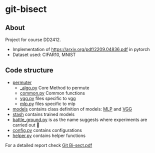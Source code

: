 # git-bisect
## About
Project for course DD2412.
 - Implementation of https://arxiv.org/pdf/2209.04836.pdf in pytorch
 - Dataset used: CIFAR10, MNIST

## Code structure
- [permuter]
  - [_algo.py] Core Method to permute
  - [common.py] Common functions
  - [vgg.py] files specific to vgg
  - [mlp.py] files specific to mlp
- [models] contains class definition of models: [MLP] and [VGG]
- [stash] contains trained models
- [battle_ground.py] is as the name suggests where experiments are carried out 💚
- [config.py] contains configurations
- [helper.py] contains helper functions

For a detailed report check [Git Bi-sect.pdf]


[models]: https://github.com/the-nihilist-ninja/git-bisect/blob/master/models
[permuter]: https://github.com/the-nihilist-ninja/git-bisect/blob/master/permuter
[_algo.py]: https://github.com/the-nihilist-ninja/git-bisect/blob/master/permuter/_algo.py
[common.py]: https://github.com/the-nihilist-ninja/git-bisect/blob/master/permuter/common.py
[vgg.py]: https://github.com/the-nihilist-ninja/git-bisect/blob/master/permuter/vgg.py
[mlp.py]: https://github.com/the-nihilist-ninja/git-bisect/blob/master/permuter/mlp.py
[permuter]: https://github.com/the-nihilist-ninja/git-bisect/blob/master/permuter
[stash]: https://github.com/the-nihilist-ninja/git-bisect/blob/master/stash
[battle_ground.py]: https://github.com/the-nihilist-ninja/git-bisect/blob/master/battle_ground.py
[config.py]: https://github.com/the-nihilist-ninja/git-bisect/blob/master/config.py
[helper.py]: https://github.com/the-nihilist-ninja/git-bisect/blob/master/helper.py
[MLP]: https://github.com/the-nihilist-ninja/git-bisect/blob/master/models/mlp.py
[VGG]: https://github.com/the-nihilist-ninja/git-bisect/blob/master/models/vgg.py
[Git Bi-sect.pdf]: https://github.com/the-nihilist-ninja/git-bisect/blob/master/Git%20Bi-sect.pdf

